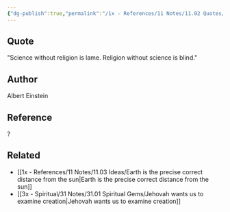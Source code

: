 ```yaml
---
{"dg-publish":true,"permalink":"/1x - References/11 Notes/11.02 Quotes/Science without religion is lame. Religion without science is blind - Albert Einstein/","title":"Science without religion is lame. Religion without science is blind - Albert Einstein","noteIcon":""}
---
```



## Quote
"Science without religion is lame. Religion without science is blind."
## Author
Albert Einstein

## Reference
?

## Related
- [[1x - References/11 Notes/11.03 Ideas/Earth is the precise correct distance from the sun\|Earth is the precise correct distance from the sun]]
- [[3x - Spiritual/31 Notes/31.01 Spiritual Gems/Jehovah wants us to examine creation\|Jehovah wants us to examine creation]]